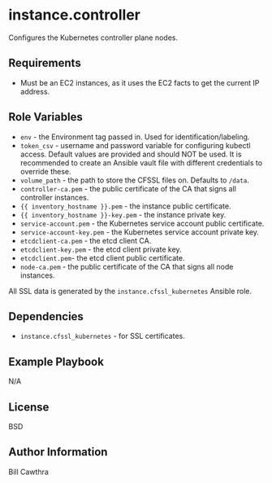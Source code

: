 instance.controller
=========

Configures the Kubernetes controller plane nodes.

Requirements
------------

- Must be an EC2 instances, as it uses the EC2 facts to get the current IP address.

Role Variables
--------------

- `env` - the Environment tag passed in. Used for identification/labeling.
- `token_csv` - username and password variable for configuring kubectl access.  Default values are provided and should NOT be used.  It is recommended to create an Ansible vault file with different credentials to override these.
- `volume_path` - the path to store the CFSSL files on.  Defaults to `/data`.
- `controller-ca.pem` - the public certificate of the CA that signs all controller instances.
- `{{ inventory_hostname }}.pem` - the instance public certificate.
- `{{ inventory_hostname }}-key.pem` - the instance private key.
- `service-account.pem` - the Kubernetes service account public certificate.
- `service-account-key.pem` - the Kubernetes service account private key.
- `etcdclient-ca.pem` - the etcd client CA.
- `etcdclient-key.pem` - the etcd client private key.
- `etcdclient.pem`- the etcd client public certificate.
- `node-ca.pem` - the public certificate of the CA that signs all node instances.

All SSL data is generated by the `instance.cfssl_kubernetes` Ansible role.

Dependencies
------------

- `instance.cfssl_kubernetes` - for SSL certificates.  

Example Playbook
----------------

N/A

License
-------

BSD

Author Information
------------------

Bill Cawthra 

